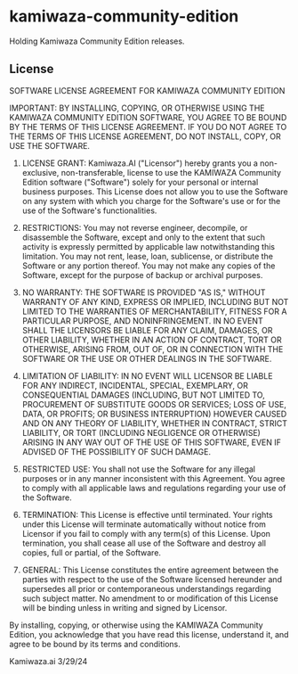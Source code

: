 # kamiwaza-community-edition
Holding Kamiwaza Community Edition releases.

## License

SOFTWARE LICENSE AGREEMENT FOR KAMIWAZA COMMUNITY EDITION

IMPORTANT: BY INSTALLING, COPYING, OR OTHERWISE USING THE KAMIWAZA COMMUNITY EDITION SOFTWARE, YOU AGREE TO BE BOUND BY THE TERMS OF THIS LICENSE AGREEMENT. IF YOU DO NOT AGREE TO THE TERMS OF THIS LICENSE AGREEMENT, DO NOT INSTALL, COPY, OR USE THE SOFTWARE.

1. LICENSE GRANT: Kamiwaza.AI ("Licensor") hereby grants you a non-exclusive, non-transferable, license to use the KAMIWAZA Community Edition software ("Software") solely for your personal or internal business purposes. This License does not allow you to use the Software on any system with which you charge for the Software's use or for the use of the Software's functionalities.

2. RESTRICTIONS: You may not reverse engineer, decompile, or disassemble the Software, except and only to the extent that such activity is expressly permitted by applicable law notwithstanding this limitation. You may not rent, lease, loan, sublicense, or distribute the Software or any portion thereof. You may not make any copies of the Software, except for the purpose of backup or archival purposes.

3. NO WARRANTY: THE SOFTWARE IS PROVIDED "AS IS," WITHOUT WARRANTY OF ANY KIND, EXPRESS OR IMPLIED, INCLUDING BUT NOT LIMITED TO THE WARRANTIES OF MERCHANTABILITY, FITNESS FOR A PARTICULAR PURPOSE, AND NONINFRINGEMENT. IN NO EVENT SHALL THE LICENSORS BE LIABLE FOR ANY CLAIM, DAMAGES, OR OTHER LIABILITY, WHETHER IN AN ACTION OF CONTRACT, TORT OR OTHERWISE, ARISING FROM, OUT OF, OR IN CONNECTION WITH THE SOFTWARE OR THE USE OR OTHER DEALINGS IN THE SOFTWARE.

4. LIMITATION OF LIABILITY: IN NO EVENT WILL LICENSOR BE LIABLE FOR ANY INDIRECT, INCIDENTAL, SPECIAL, EXEMPLARY, OR CONSEQUENTIAL DAMAGES (INCLUDING, BUT NOT LIMITED TO, PROCUREMENT OF SUBSTITUTE GOODS OR SERVICES; LOSS OF USE, DATA, OR PROFITS; OR BUSINESS INTERRUPTION) HOWEVER CAUSED AND ON ANY THEORY OF LIABILITY, WHETHER IN CONTRACT, STRICT LIABILITY, OR TORT (INCLUDING NEGLIGENCE OR OTHERWISE) ARISING IN ANY WAY OUT OF THE USE OF THIS SOFTWARE, EVEN IF ADVISED OF THE POSSIBILITY OF SUCH DAMAGE.

5. RESTRICTED USE: You shall not use the Software for any illegal purposes or in any manner inconsistent with this Agreement. You agree to comply with all applicable laws and regulations regarding your use of the Software.

6. TERMINATION: This License is effective until terminated. Your rights under this License will terminate automatically without notice from Licensor if you fail to comply with any term(s) of this License. Upon termination, you shall cease all use of the Software and destroy all copies, full or partial, of the Software.

7. GENERAL: This License constitutes the entire agreement between the parties with respect to the use of the Software licensed hereunder and supersedes all prior or contemporaneous understandings regarding such subject matter. No amendment to or modification of this License will be binding unless in writing and signed by Licensor.

By installing, copying, or otherwise using the KAMIWAZA Community Edition, you acknowledge that you have read this license, understand it, and agree to be bound by its terms and conditions.

Kamiwaza.ai
3/29/24
